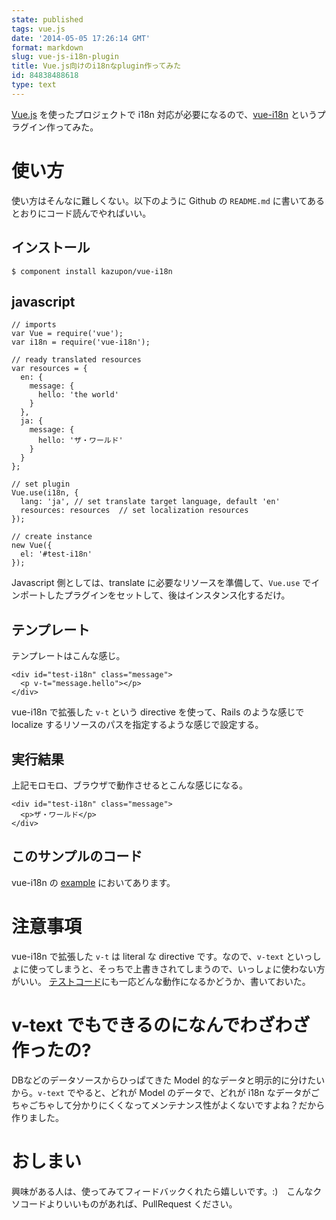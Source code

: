 ```yaml
---
state: published
tags: vue.js
date: '2014-05-05 17:26:14 GMT'
format: markdown
slug: vue-js-i18n-plugin
title: Vue.js向けのi18nなplugin作ってみた
id: 84838488618
type: text
---
```

[Vue.js](http://vuejs.org) を使ったプロジェクトで i18n 対応が必要になるので、[vue-i18n](https://github.com/kazupon/vue-i18n) というプラグイン作ってみた。

# 使い方
使い方はそんなに難しくない。以下のように Github の `README.md` に書いてあるとおりにコード読んでやればいい。

## インストール

    $ component install kazupon/vue-i18n

## javascript

    // imports
    var Vue = require('vue');
    var i18n = require('vue-i18n');

    // ready translated resources
    var resources = {
      en: {
        message: {
          hello: 'the world'
        }
      },
      ja: {
        message: {
          hello: 'ザ・ワールド'
        }
      }
    };

    // set plugin
    Vue.use(i18n, {
      lang: 'ja', // set translate target language, default 'en'
      resources: resources  // set localization resources
    });

    // create instance
    new Vue({
      el: '#test-i18n'
    });

Javascript 側としては、translate に必要なリソースを準備して、`Vue.use` でインポートしたプラグインをセットして、後はインスタンス化するだけ。


## テンプレート

テンプレートはこんな感じ。

    <div id="test-i18n" class="message">
      <p v-t="message.hello"></p>
    </div>

vue-i18n で拡張した `v-t` という directive を使って、Rails のような感じで localize するリソースのパスを指定するような感じで設定する。


## 実行結果

上記モロモロ、ブラウザで動作させるとこんな感じになる。

    <div id="test-i18n" class="message">
      <p>ザ・ワールド</p>
    </div>


## このサンプルのコード

vue-i18n の [example](https://github.com/kazupon/vue-i18n/tree/master/example) においてあります。


# 注意事項
vue-i18n で拡張した `v-t` は literal な directive です。なので、`v-text` といっしょに使ってしまうと、そっちで上書きされてしまうので、いっしょに使わない方がいい。
[テストコード](https://github.com/kazupon/vue-i18n/blob/master/test/specs/index.js#L170)にも一応どんな動作になるかどうか、書いておいた。


# v-text でもできるのになんでわざわざ作ったの?

DBなどのデータソースからひっぱてきた Model 的なデータと明示的に分けたいから。`v-text` でやると、どれが Model のデータで、どれが i18n なデータがごちゃごちゃして分かりにくくなってメンテナンス性がよくないですよね？だから作りました。


# おしまい
興味がある人は、使ってみてフィードバックくれたら嬉しいです。:)　こんなクソコードよりいいものがあれば、PullRequest ください。
